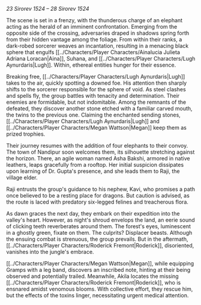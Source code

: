 *23 Sirorev 1524 – 28 Sirorev 1524*

The scene is set in a frenzy, with the thunderous charge of an elephant acting as the herald of an imminent confrontation. Emerging from the opposite side of the crossing, adversaries draped in shadows spring forth from their hidden vantage among the foliage. From within their ranks, a dark-robed sorcerer weaves an incantation, resulting in a menacing black sphere that engulfs [[../Characters/Player Characters/Ainalucia Julieta Adriana Loracan|Aina]], Suhana, and [[../Characters/Player Characters/Lugh Aynurdaris|Lugh]]. Within, ethereal entities hunger for their essence.

Breaking free, [[../Characters/Player Characters/Lugh Aynurdaris|Lugh]] takes to the air, quickly spotting a downed foe. His attention then sharply shifts to the sorcerer responsible for the sphere of void. As steel clashes and spells fly, the group battles with tenacity and determination. Their enemies are formidable, but not indomitable. Among the remnants of the defeated, they discover another stone etched with a familiar carved mouth, the twins to the previous one. Claiming the enchanted sending stones, [[../Characters/Player Characters/Lugh Aynurdaris|Lugh]] and [[../Characters/Player Characters/Megan Wattson|Megan]] keep them as prized trophies.

Their journey resumes with the addition of four elephants to their convoy. The town of Nandipur soon welcomes them, its silhouette stretching against the horizon. There, an agile woman named Asha Bakshi, armored in native leathers, leaps gracefully from a rooftop. Her initial suspicion dissipates upon learning of Dr. Gupta's presence, and she leads them to Raji, the village elder.

Raji entrusts the group's guidance to his nephew, Kavi, who promises a path once believed to be a resting place for dragons. But caution is advised, as the route is laced with predatory six-legged felines and treacherous flora.

As dawn graces the next day, they embark on their expedition into the valley's heart. However, as night's shroud envelops the land, an eerie sound of clicking teeth reverberates around them. The forest's eyes, luminescent in a ghostly green, fixate on them. The culprits? Displacer beasts. Although the ensuing combat is strenuous, the group prevails. But in the aftermath, [[../Characters/Player Characters/Roderick Fremont|Roderick]], disoriented, vanishes into the jungle's embrace.

[[../Characters/Player Characters/Megan Wattson|Megan]], while equipping Gramps with a leg band, discovers an inscribed note, hinting at their being observed and potentially trailed. Meanwhile, Akila locates the missing [[../Characters/Player Characters/Roderick Fremont|Roderick]], who is ensnared amidst venomous blooms. With collective effort, they rescue him, but the effects of the toxins linger, necessitating urgent medical attention.